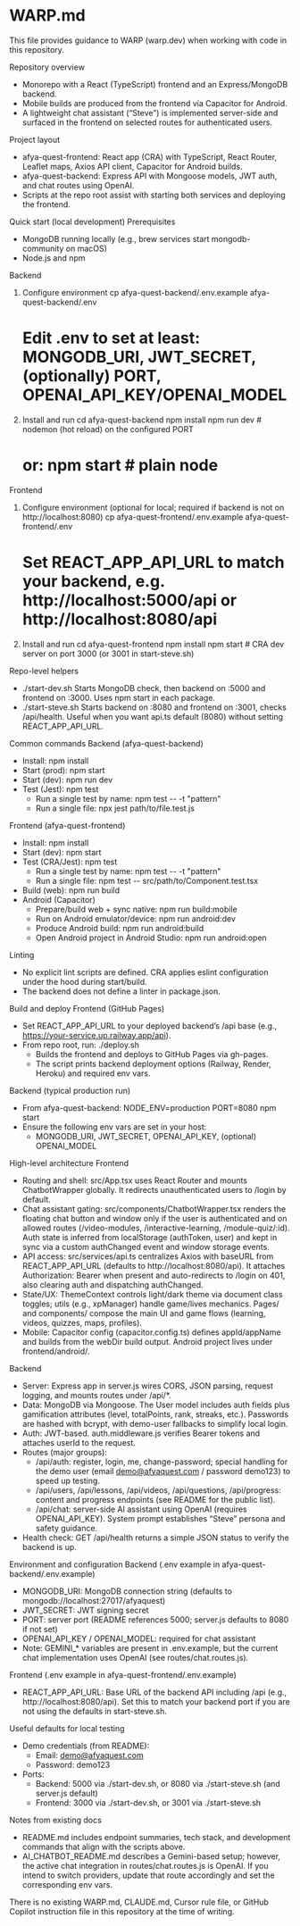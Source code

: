 # WARP.md

This file provides guidance to WARP (warp.dev) when working with code in this repository.

Repository overview
- Monorepo with a React (TypeScript) frontend and an Express/MongoDB backend.
- Mobile builds are produced from the frontend via Capacitor for Android.
- A lightweight chat assistant (“Steve”) is implemented server-side and surfaced in the frontend on selected routes for authenticated users.

Project layout
- afya-quest-frontend: React app (CRA) with TypeScript, React Router, Leaflet maps, Axios API client, Capacitor for Android builds.
- afya-quest-backend: Express API with Mongoose models, JWT auth, and chat routes using OpenAI.
- Scripts at the repo root assist with starting both services and deploying the frontend.

Quick start (local development)
Prerequisites
- MongoDB running locally (e.g., brew services start mongodb-community on macOS)
- Node.js and npm

Backend
1) Configure environment
   cp afya-quest-backend/.env.example afya-quest-backend/.env
   # Edit .env to set at least: MONGODB_URI, JWT_SECRET, (optionally) PORT, OPENAI_API_KEY/OPENAI_MODEL
2) Install and run
   cd afya-quest-backend
   npm install
   npm run dev            # nodemon (hot reload) on the configured PORT
   # or: npm start        # plain node

Frontend
1) Configure environment (optional for local; required if backend is not on http://localhost:8080)
   cp afya-quest-frontend/.env.example afya-quest-frontend/.env
   # Set REACT_APP_API_URL to match your backend, e.g. http://localhost:5000/api or http://localhost:8080/api
2) Install and run
   cd afya-quest-frontend
   npm install
   npm start              # CRA dev server on port 3000 (or 3001 in start-steve.sh)

Repo-level helpers
- ./start-dev.sh
  Starts MongoDB check, then backend on :5000 and frontend on :3000. Uses npm start in each package.
- ./start-steve.sh
  Starts backend on :8080 and frontend on :3001, checks /api/health. Useful when you want api.ts default (8080) without setting REACT_APP_API_URL.

Common commands
Backend (afya-quest-backend)
- Install: npm install
- Start (prod): npm start
- Start (dev): npm run dev
- Test (Jest): npm test
  - Run a single test by name: npm test -- -t "pattern"
  - Run a single file: npx jest path/to/file.test.js

Frontend (afya-quest-frontend)
- Install: npm install
- Start (dev): npm start
- Test (CRA/Jest): npm test
  - Run a single test by name: npm test -- -t "pattern"
  - Run a single file: npm test -- src/path/to/Component.test.tsx
- Build (web): npm run build
- Android (Capacitor)
  - Prepare/build web + sync native: npm run build:mobile
  - Run on Android emulator/device: npm run android:dev
  - Produce Android build: npm run android:build
  - Open Android project in Android Studio: npm run android:open

Linting
- No explicit lint scripts are defined. CRA applies eslint configuration under the hood during start/build.
- The backend does not define a linter in package.json.

Build and deploy
Frontend (GitHub Pages)
- Set REACT_APP_API_URL to your deployed backend’s /api base (e.g., https://your-service.up.railway.app/api).
- From repo root, run: ./deploy.sh
  - Builds the frontend and deploys to GitHub Pages via gh-pages.
  - The script prints backend deployment options (Railway, Render, Heroku) and required env vars.

Backend (typical production run)
- From afya-quest-backend:
  NODE_ENV=production PORT=8080 npm start
- Ensure the following env vars are set in your host:
  - MONGODB_URI, JWT_SECRET, OPENAI_API_KEY, (optional) OPENAI_MODEL

High-level architecture
Frontend
- Routing and shell: src/App.tsx uses React Router and mounts ChatbotWrapper globally. It redirects unauthenticated users to /login by default.
- Chat assistant gating: src/components/ChatbotWrapper.tsx renders the floating chat button and window only if the user is authenticated and on allowed routes (/video-modules, /interactive-learning, /module-quiz/:id). Auth state is inferred from localStorage (authToken, user) and kept in sync via a custom authChanged event and window storage events.
- API access: src/services/api.ts centralizes Axios with baseURL from REACT_APP_API_URL (defaults to http://localhost:8080/api). It attaches Authorization: Bearer <token> when present and auto-redirects to /login on 401, also clearing auth and dispatching authChanged.
- State/UX: ThemeContext controls light/dark theme via document class toggles; utils (e.g., xpManager) handle game/lives mechanics. Pages/ and components/ compose the main UI and game flows (learning, videos, quizzes, maps, profiles).
- Mobile: Capacitor config (capacitor.config.ts) defines appId/appName and builds from the webDir build output. Android project lives under frontend/android/.

Backend
- Server: Express app in server.js wires CORS, JSON parsing, request logging, and mounts routes under /api/*.
- Data: MongoDB via Mongoose. The User model includes auth fields plus gamification attributes (level, totalPoints, rank, streaks, etc.). Passwords are hashed with bcrypt, with demo-user fallbacks to simplify local login.
- Auth: JWT-based. auth.middleware.js verifies Bearer tokens and attaches userId to the request.
- Routes (major groups):
  - /api/auth: register, login, me, change-password; special handling for the demo user (email demo@afyaquest.com / password demo123) to speed up testing.
  - /api/users, /api/lessons, /api/videos, /api/questions, /api/progress: content and progress endpoints (see README for the public list).
  - /api/chat: server-side AI assistant using OpenAI (requires OPENAI_API_KEY). System prompt establishes “Steve” persona and safety guidance.
- Health check: GET /api/health returns a simple JSON status to verify the backend is up.

Environment and configuration
Backend (.env example in afya-quest-backend/.env.example)
- MONGODB_URI: MongoDB connection string (defaults to mongodb://localhost:27017/afyaquest)
- JWT_SECRET: JWT signing secret
- PORT: server port (README references 5000; server.js defaults to 8080 if not set)
- OPENAI_API_KEY / OPENAI_MODEL: required for chat assistant
- Note: GEMINI_* variables are present in .env.example, but the current chat implementation uses OpenAI (see routes/chat.routes.js).

Frontend (.env example in afya-quest-frontend/.env.example)
- REACT_APP_API_URL: Base URL of the backend API including /api (e.g., http://localhost:8080/api). Set this to match your backend port if you are not using the defaults in start-steve.sh.

Useful defaults for local testing
- Demo credentials (from README):
  - Email: demo@afyaquest.com
  - Password: demo123
- Ports:
  - Backend: 5000 via ./start-dev.sh, or 8080 via ./start-steve.sh (and server.js default)
  - Frontend: 3000 via ./start-dev.sh, or 3001 via ./start-steve.sh

Notes from existing docs
- README.md includes endpoint summaries, tech stack, and development commands that align with the scripts above.
- AI_CHATBOT_README.md describes a Gemini-based setup; however, the active chat integration in routes/chat.routes.js is OpenAI. If you intend to switch providers, update that route accordingly and set the corresponding env vars.

There is no existing WARP.md, CLAUDE.md, Cursor rule file, or GitHub Copilot instruction file in this repository at the time of writing.
